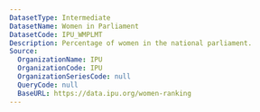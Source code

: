 ```yaml
---
DatasetType: Intermediate
DatasetName: Women in Parliament
DatasetCode: IPU_WMPLMT
Description: Percentage of women in the national parliament.
Source:
  OrganizationName: IPU
  OrganizationCode: IPU
  OrganizationSeriesCode: null
  QueryCode: null
  BaseURL: https://data.ipu.org/women-ranking
---
```


